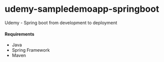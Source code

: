 # udemy-sampledemoapp-springboot
Udemy - Spring boot from development to deployment


#### Requirements
<ul>
	<li>Java</li>
	<li>Spring Framework</li>
	<li>Maven</li>
</ul>

